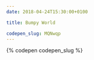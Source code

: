 ```yaml
---
date: 2018-04-24T15:30:00+0100

title: Bumpy World

codepen_slug: MQNwqp
---
```


{% codepen codepen_slug %}
